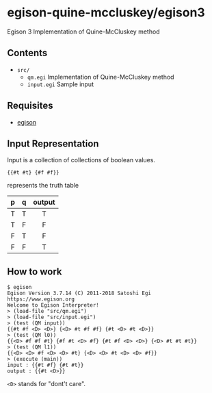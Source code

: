 # egison-quine-mccluskey/egison3
Egison 3 Implementation of Quine-McCluskey method

## Contents

* `src/`
  * `qm.egi`
    Implementation of Quine-McCluskey method
  * `input.egi`
    Sample input

## Requisites

* [egison](https://github.com/egison/egison)

## Input Representation

Input is a collection of collections of boolean values.
```egison
{{#t #t} {#f #f}}
```
represents the truth table

| p | q | output |
| :-: | :-: | :------: |
| T | T |   T    |
| T | F |   F    |
| F | T |   F    |
| F | F |   T    |

## How to work

```
$ egison
Egison Version 3.7.14 (C) 2011-2018 Satoshi Egi
https://www.egison.org
Welcome to Egison Interpreter!
> (load-file "src/qm.egi")
> (load-file "src/input.egi")
> (test (QM input))
{{#t #f <D> <D>} {<D> #t #f #f} {#t <D> #t <D>}}
> (test (QM l0))
{{<D> #f #f #t} {#f #t <D> #f} {#t #f <D> <D>} {<D> #t #t #t}}
> (test (QM l1))
{{<D> <D> #f <D> <D> #t} {<D> <D> #t <D> <D> #f}}
> (execute (main))
input : {{#t #f} {#t #t}}
output : {{#t <D>}}
```

`<D>` stands for "dont't care".
